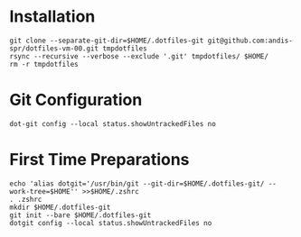 # Installation
```
git clone --separate-git-dir=$HOME/.dotfiles-git git@github.com:andis-spr/dotfiles-vm-00.git tmpdotfiles
rsync --recursive --verbose --exclude '.git' tmpdotfiles/ $HOME/
rm -r tmpdotfiles
```
# Git Configuration
```
dot-git config --local status.showUntrackedFiles no
```

# First Time Preparations
```
echo 'alias dotgit='/usr/bin/git --git-dir=$HOME/.dotfiles-git/ --work-tree=$HOME'' >>$HOME/.zshrc
. .zshrc
mkdir $HOME/.dotfiles-git
git init --bare $HOME/.dotfiles-git
dotgit config --local status.showUntrackedFiles no
```
